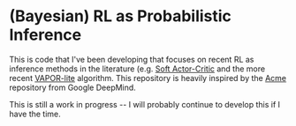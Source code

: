 # (Bayesian) RL as Probabilistic Inference

This is code that I've been developing that focuses on recent RL as inference methods in the literature (e.g. [Soft Actor-Critic](https://arxiv.org/abs/1812.05905) and the more recent [VAPOR-lite](https://arxiv.org/abs/2311.13294) algorithm. This repository is heavily inspired by the [Acme](https://github.com/google-deepmind/acme) repository from Google DeepMind. 

This is still a work in progress -- I will probably continue to develop this if I have the time.
